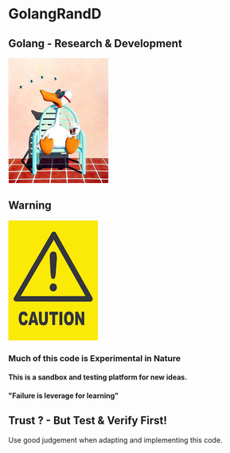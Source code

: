 # GolangRandD



## Golang - Research &amp; Development



![TheOriginalAmarilloMike](assets/sittingduck003.png)

## Warning
![TheOriginalAmarilloMike](assets/Caution30.png)

### Much of this code is Experimental in Nature
#### This is a sandbox and testing platform for new ideas.

#### "Failure is leverage for learning"



## Trust ? - But Test & Verify First!

Use good judgement when adapting and implementing this code.

